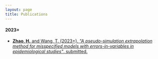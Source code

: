 ```yaml
---
layout: page
title: Publications
---
```


#### 2023+

- <ins>**Zhao, H.** and Wang, T. (2023+). _"A pseudo-simulation extrapolation method for misspecified models with errors-in-variables in epidemiological studies"_, submitted.
